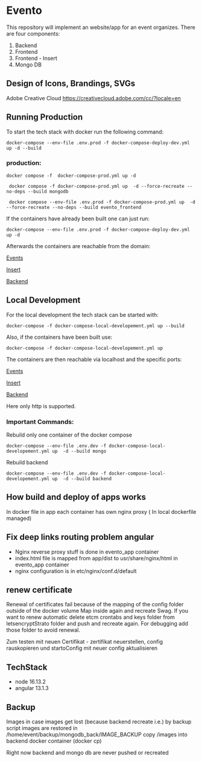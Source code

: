 # Evento

This repository will implement an website/app for an event organizes. There are four components:

1. Backend
2. Frontend
3. Frontend - Insert
4. Mongo DB

## Design of Icons, Brandings, SVGs

Adobe Creative Cloud https://creativecloud.adobe.com/cc/?locale=en

## Running Production

To start the tech stack with docker run the following command:

```shell
docker-compose --env-file .env.prod -f docker-compose-deploy-dev.yml up -d --build
```

### production:

```shell
docker compose -f  docker-compose-prod.yml up -d
```

```shell
 docker compose -f docker-compose-prod.yml up  -d --force-recreate --no-deps --build mongodb

```

```shell
 docker compose --env-file .env.prod -f docker-compose-prod.yml up  -d --force-recreate --no-deps --build evento_frontend

```

If the containers have already been built one can just run:

```shell
docker-compose --env-file .env.prod -f docker-compose-deploy-dev.yml up -d
```

Afterwards the containers are reachable from the domain:

[Events](https://events.evento.duckdns.org)

[Insert](https://insert.evento.duckdns.org)

[Backend](https://backend.evento.duckdns.org)

## Local Development

For the local development the tech stack can be started with:

```shell
docker-compose -f docker-compose-local-developement.yml up --build
```

Also, if the containers have been built use:

```shell
docker-compose -f docker-compose-local-developement.yml up
```

The containers are then reachable via localhost and the specific ports:

[Events](http://localhost:4200)

[Insert](http://localhost:4201)

[Backend](http://localhost:3000)

Here only http is supported.

### Important Commands:

Rebuild only one container of the docker compose

```
docker-compose --env-file .env.dev -f docker-compose-local-developement.yml up  -d --build mongo
```

Rebuild backend

```
docker-compose --env-file .env.dev -f docker-compose-local-developement.yml up  -d --build backend
```

## How build and deploy of apps works

In docker file in app each container has own nginx proxy ( In local dockerfile managed)

## Fix deep links routing problem angular

- Nginx reverse proxy stuff is done in evento_app container
- index.html file is mapped from app/dist to usr/share/nginx/html in evento_app container
- nginx configuration is in etc/nginx/conf.d/default

## renew certificate

Renewal of certificates fail because of the mapping of the config folder outside of the docker volume Map inside again
and recreate Swag. If you want to renew automatic delete etcm crontabs and keys folder from letsencryptStrato folder and
push and recreate again. For debugging add those folder to avoid renewal.

Zum testen mit neuen Certifikat - zertifikat neuerstellen, config rauskopieren und startoConfig mit neuer config
aktualisieren

## TechStack

- node 16.13.2
- angular 13.1.3

## Backup

Images in case images get lost (because backend recreate i.e.)
by backup script images are restored in /home/event/backup/mongodb_back/IMAGE_BACKUP copy /images into backend docker
container (docker cp)

Right now backend and mongo db are never pushed or recreated
